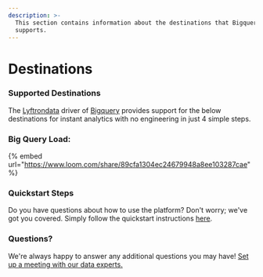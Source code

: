 ```yaml
---
description: >-
  This section contains information about the destinations that Bigquery
  supports.
---
```


# Destinations

### Supported Destinations

The [Lyftrondata](https://www.lyftrondata.com/) driver of [Bigquery](https://www.lyftrondata.com/integration/data-warehouse/google-bigquery/) provides support for the below destinations for instant analytics with no engineering in just 4 simple steps.

### Big Query Load:

{% embed url="https://www.loom.com/share/89cfa1304ec24679948a8ee103287cae" %}

### Quickstart Steps

Do you have questions about how to use the platform? Don't worry; we've got you covered. Simply follow the quickstart instructions [here](./).

### Questions? <a href="#questions" id="questions"></a>

We're always happy to answer any additional questions you may have! [Set up a meeting with our data experts.](https://www.lyftrondata.com/book-a-meeting/)
